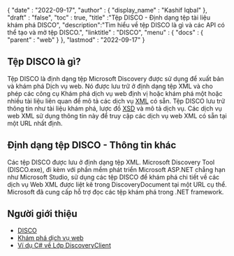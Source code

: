 {
  "date" : "2022-09-17",
  "author" : {
    "display_name" : "Kashif Iqbal"
},
  "draft" : "false",
  "toc" : true,
  "title" :"Tệp DISCO - Định dạng tệp tài liệu khám phá DISCO",
  "description":"Tìm hiểu về tệp DISCO là gì và các API có thể tạo và mở tệp DISCO.",
  "linktitle" : "DISCO",
  "menu" : {
    "docs" : {
      "parent" : "web"
}
},
  "lastmod" : "2022-09-17"
}

## Tệp DISCO là gì?

Tệp DISCO là định dạng tệp Microsoft Discovery được sử dụng để xuất bản và khám phá Dịch vụ web. Nó được lưu trữ ở định dạng tệp XML và cho phép các công cụ Khám phá dịch vụ web định vị hoặc khám phá một hoặc nhiều tài liệu liên quan để mô tả các dịch vụ [XML](/vi/web/xml/) có sẵn. Tệp DISCO lưu trữ thông tin như tài liệu khám phá, lược đồ [XSD](/programming/xsd/) và mô tả dịch vụ. Các dịch vụ web XML sử dụng thông tin này để truy cập các dịch vụ web XML có sẵn tại một URL nhất định.

## Định dạng tệp DISCO - Thông tin khác

Các tệp DISCO được lưu ở định dạng tệp XML. Microsoft Discovery Tool (DISCO.exe), đi kèm với phần mềm phát triển Microsoft ASP.NET chẳng hạn như Microsoft Studio, sử dụng các tệp DISCO để khám phá chi tiết về các dịch vụ Web XML được liệt kê trong DiscoveryDocument tại một URL cụ thể. Microsoft đã cung cấp hỗ trợ đọc các tệp khám phá trong .NET framework.

## Người giới thiệu

* [DISCO](https://appsource.microsoft.com/en-us/product/office/WA104381894)
* [Khám phá dịch vụ web](https://en.wikipedia.org/wiki/Web_Services_Discovery)
* [Ví dụ C# về Lớp DiscoveryClient](https://learn.microsoft.com/en-us/dotnet/api/system.web.services.Discovery.Discoveryclientprotocol?view=netframework-4.8)

